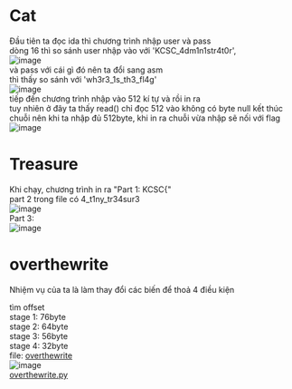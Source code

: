 # Cat
Đầu tiên ta đọc ida thì chương trình nhập user và pass  
dòng 16 thì so sánh user nhập vào với 'KCSC_4dm1n1str4t0r',  
![image](https://user-images.githubusercontent.com/111769169/218703859-3bb5da40-4884-4bca-9781-bfcb29534857.png)  
và pass với cái gì đó nên ta đổi sang asm  
thì thấy so sánh với 'wh3r3_1s_th3_fl4g'  
![image](https://user-images.githubusercontent.com/111769169/218703964-427cc7ca-9cba-4e04-9e49-a6081952d460.png)  
tiếp đến chương trình nhập vào 512 kí tự và rồi in ra  
tuy nhiên ở đây ta thấy read() chỉ đọc 512 vào không có byte null kết thúc chuỗi nên khi ta nhập đủ 512byte, khi in ra chuỗi vừa nhập sẽ nối với flag  
![image](https://user-images.githubusercontent.com/111769169/218704309-87c3547e-094f-4755-a25e-597f3ef182ab.png)  

# Treasure
Khi chạy, chương trình in ra "Part 1: KCSC{"   
  part 2 trong file có 4_t1ny_tr34sur3  
![image](https://user-images.githubusercontent.com/111769169/218707107-5bf79c9b-da19-4b24-9b74-0f88906b4332.png)  
  Part 3:  
  ![image](https://user-images.githubusercontent.com/111769169/218707541-b041dfa3-0ecf-4c9f-9734-1816f22a3d41.png)
  
# overthewrite
Nhiệm vụ của ta là làm thay đổi các biến để thoả 4 điều kiện  

tìm offset  
stage 1: 76byte  
stage 2: 64byte  
stage 3: 56byte  
stage 4: 32byte  
file: [overthewrite](https://github.com/wan-hyhty/trainning/blob/task-1/KSCS/file/overthewrite)  
![image](https://user-images.githubusercontent.com/111769169/218717303-9afd0f9a-3084-47a0-83f8-dc6389188278.png)  
[overthewrite.py](https://github.com/wan-hyhty/trainning/blob/task-1/KSCS/file/overthewrite.py)  
